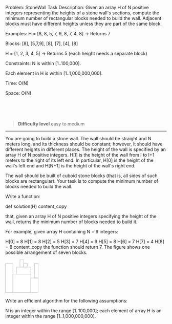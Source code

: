 Problem: StoneWall
Task Description:
Given an array H of N positive integers representing the heights of a stone wall's sections, compute the minimum number of rectangular blocks needed to build the wall. Adjacent blocks must have different heights unless they are part of the same block.

Examples:
H = [8, 8, 5, 7, 9, 8, 7, 4, 8] → Returns 7

Blocks: [8], [5,7,9], [8], [7], [4], [8]

H = [1, 2, 3, 4, 5] → Returns 5 (each height needs a separate block)

Constraints:
N is within [1..100,000].

Each element in H is within [1..1,000,000,000].

Time: O(N)

Space: O(N)



<br><br><br>

> **Difficulty level**
> easy to medium


----

You are going to build a stone wall. The wall should be straight and N meters long, and its thickness should be constant; however, it should have different heights in different places. The height of the wall is specified by an array H of N positive integers. H[I] is the height of the wall from I to I+1 meters to the right of its left end. In particular, H[0] is the height of the wall's left end and H[N−1] is the height of the wall's right end.

The wall should be built of cuboid stone blocks (that is, all sides of such blocks are rectangular). Your task is to compute the minimum number of blocks needed to build the wall.

Write a function:

def solution(H)
content_copy

that, given an array H of N positive integers specifying the height of the wall, returns the minimum number of blocks needed to build it.

For example, given array H containing N = 9 integers:

H[0] = 8 H[1] = 8 H[2] = 5 H[3] = 7 H[4] = 9 H[5] = 8 H[6] = 7 H[7] = 4 H[8] = 8
content_copy
the function should return 7. The figure shows one possible arrangement of seven blocks.

![stonewall](./stonewall.png)

Write an efficient algorithm for the following assumptions:

N is an integer within the range [1..100,000];
each element of array H is an integer within the range [1..1,000,000,000].